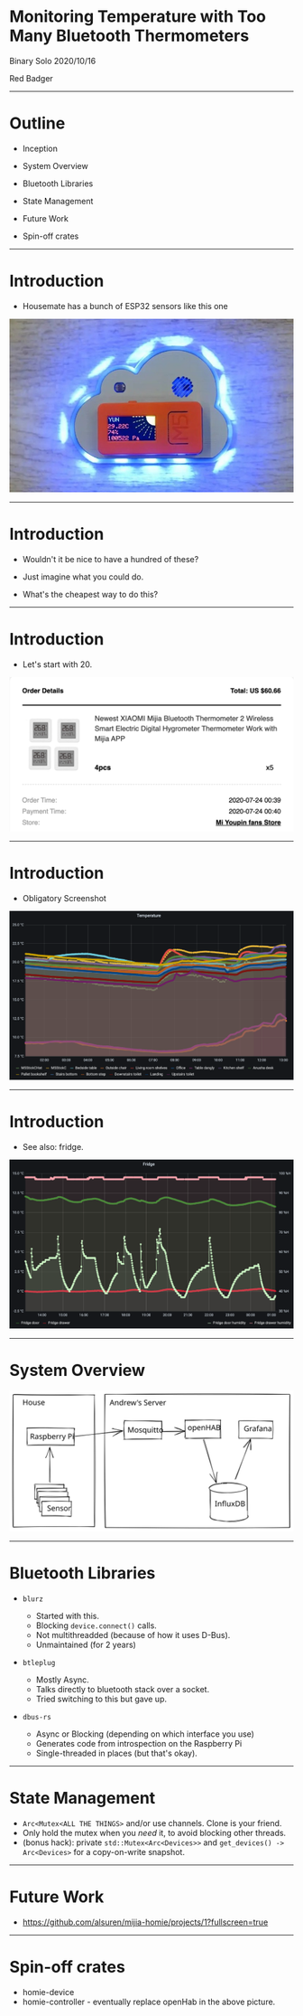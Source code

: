 # Monitoring Temperature with Too Many Bluetooth Thermometers

Binary Solo 2020/10/16

Red Badger

---

# Outline

- Inception

- System Overview

- Bluetooth Libraries

- State Management

- Future Work

- Spin-off crates

---

# Introduction

- Housemate has a bunch of ESP32 sensors like this one

![](./inception-yun_hat_04.jpg)

---

# Introduction

- Wouldn't it be nice to have a hundred of these?

- Just imagine what you could do.

- What's the cheapest way to do this?

---

# Introduction

- Let's start with 20.

![](./inception-order.png)

---

# Introduction

- Obligatory Screenshot

![](./grafana-temperature.png)

---

# Introduction

- See also: fridge.

![](./grafana-fridge.png)

---

# System Overview

<!--
- Sensors
- Raspberry Pi
- Mosquitto (MQTT broker)
- openHAB
- InfluxDB
- Grafana
-->

![](./system-overview.svg)

---

# Bluetooth Libraries

- `blurz`

  - Started with this.
  - Blocking `device.connect()` calls.
  - Not multithreadded (because of how it uses D-Bus).
  - Unmaintained (for 2 years)

- `btleplug`

  - Mostly Async.
  - Talks directly to bluetooth stack over a socket.
  - Tried switching to this but gave up.

- `dbus-rs`
  - Async or Blocking (depending on which interface you use)
  - Generates code from introspection on the Raspberry Pi
  - Single-threaded in places (but that's okay).

---

# State Management

- `Arc<Mutex<ALL THE THINGS>` and/or use channels. Clone is your friend.
- Only hold the mutex when you _need_ it, to avoid blocking other threads.
- (bonus hack): private `std::Mutex<Arc<Devices>>` and `get_devices() -> Arc<Devices>` for a copy-on-write snapshot.

---

# Future Work

- https://github.com/alsuren/mijia-homie/projects/1?fullscreen=true

---

# Spin-off crates

- homie-device
- homie-controller - eventually replace openHab in the above picture.
